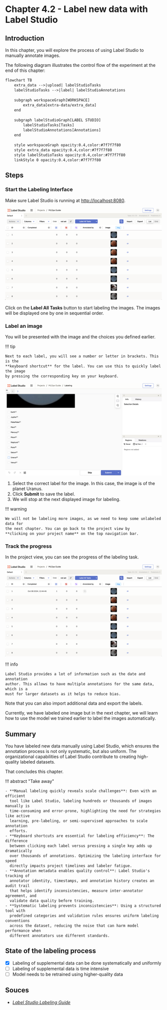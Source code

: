 # Chapter 4.2 - Label new data with Label Studio

## Introduction

In this chapter, you will explore the process of using Label Studio to manually
annotate images.

The following diagram illustrates the control flow of the experiment at the end
of this chapter:

```mermaid
flowchart TB
    extra_data -->|upload| labelStudioTasks
    labelStudioTasks -->|label| labelStudioAnnotations

    subgraph workspaceGraph[WORKSPACE]
        extra_data[extra-data/extra_data]
    end

    subgraph labelStudioGraph[LABEL STUDIO]
        labelStudioTasks[Tasks]
        labelStudioAnnotations[Annotations]
    end

    style workspaceGraph opacity:0.4,color:#7f7f7f80
    style extra_data opacity:0.4,color:#7f7f7f80
    style labelStudioTasks opacity:0.4,color:#7f7f7f80
    linkStyle 0 opacity:0.4,color:#7f7f7f80
```

## Steps

### Start the Labeling Interface

Make sure Label Studio is running at <http://localhost:8080>.

![Label Studio Label All Tasks](../assets/images/label-studio-label-all-tasks.png)

Click on the **Label All Tasks** button to start labeling the images. The images
will be displayed one by one in sequential order.

### Label an image

You will be presented with the image and the choices you defined earlier.

!!! tip

    Next to each label, you will see a number or letter in brackets. This is the
    **keyboard shortcut** for the label. You can use this to quickly label the image
    by pressing the corresponding key on your keyboard.

![Label Studio Label Image](../assets/images/label-studio-label-image.png)

1. Select the correct label for the image. In this case, the image is of the
   planet Uranus.
2. Click **Submit** to save the label.
3. We will stop at the next displayed image for labeling.

!!! warning

    We will not be labeling more images, as we need to keep some unlabeled data for
    the next chapter. You can go back to the project view by
    **clicking on your project name** on the top navigation bar.

### Track the progress

In the project view, you can see the progress of the labeling task.

![Label Studio Label Project View](../assets/images/label-studio-label-project-view.png)

!!! info

    Label Studio provides a lot of information such as the date and annotation
    author. This allows to have multiple annotations for the same data, which is a
    must for larger datasets as it helps to reduce bias.

Note that you can also import additional data and export the labels.

Currently, we have labeled one image but in the next chapter, we will learn how
to use the model we trained earlier to label the images automatically.

## Summary

You have labeled new data manually using Label Studio, which ensures the
annotation process is not only systematic, but also uniform. The organizational
capabilities of Label Studio contribute to creating high-quality labeled
datasets.

That concludes this chapter.

!!! abstract "Take away"

    - **Manual labeling quickly reveals scale challenges**: Even with an efficient
      tool like Label Studio, labeling hundreds or thousands of images manually is
      time-consuming and error-prone, highlighting the need for strategies like active
      learning, pre-labeling, or semi-supervised approaches to scale annotation
      efforts.
    - **Keyboard shortcuts are essential for labeling efficiency**: The difference
      between clicking each label versus pressing a single key adds up dramatically
      over thousands of annotations. Optimizing the labeling interface for speed
      directly impacts project timelines and labeler fatigue.
    - **Annotation metadata enables quality control**: Label Studio's tracking of
      annotator identity, timestamps, and annotation history creates an audit trail
      that helps identify inconsistencies, measure inter-annotator agreement, and
      validate data quality before training.
    - **Systematic labeling prevents inconsistencies**: Using a structured tool with
      predefined categories and validation rules ensures uniform labeling conventions
      across the dataset, reducing the noise that can harm model performance when
      different annotators use different standards.

## State of the labeling process

- [x] Labeling of supplemental data can be done systematically and uniformly
- [ ] Labeling of supplemental data is time intensive
- [ ] Model needs to be retrained using higher-quality data

## Souces

- [_Label Studio Labeling Guide_](https://labelstud.io/guide/labeling)
